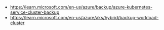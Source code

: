 - https://learn.microsoft.com/en-us/azure/backup/azure-kubernetes-service-cluster-backup
- https://learn.microsoft.com/en-us/azure/aks/hybrid/backup-workload-cluster
